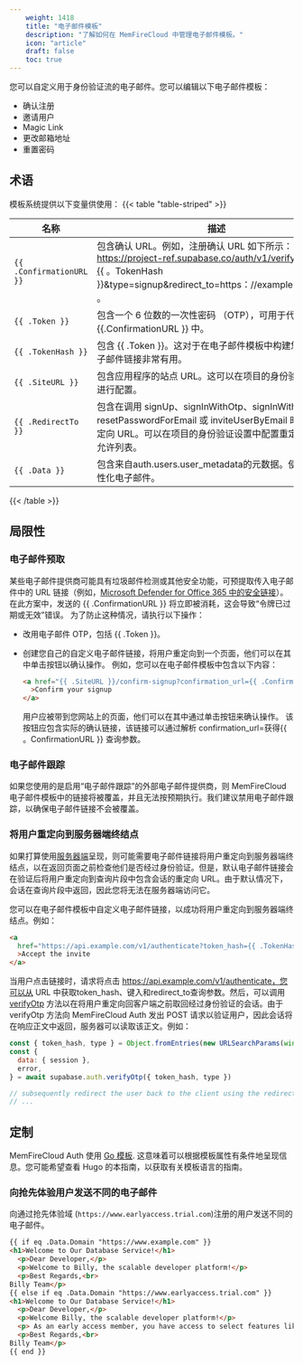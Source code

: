 ```yaml
---
    weight: 1418
    title: "电子邮件模板"
    description: "了解如何在 MemFireCloud 中管理电子邮件模板。"
    icon: "article"
    draft: false
    toc: true
---
```



您可以自定义用于身份验证流的电子邮件。您可以编辑以下电子邮件模板：

- 确认注册
- 邀请用户
- Magic Link
- 更改邮箱地址
- 重置密码

## 术语

模板系统提供以下变量供使用：
{{< table "table-striped" >}}

| 名称                     | 描述                                                                                                                                                                                                                                                                           |
| ------------------------ | ------------------------------------------------------------------------------------------------------------------------------------------------------------------------------------------------------------------------------------------------------------------------------------- |
| `{{ .ConfirmationURL }}` | 包含确认 URL。例如，注册确认 URL 如下所示：https://project-ref.supabase.co/auth/v1/verify?token={{ 。TokenHash }}&type=signup&redirect_to=https：//example.com/path 。                                                                     |
| `{{ .Token }}`           | 包含一个 6 位数的一次性密码 （OTP），可用于代替 {{.ConfirmationURL }} 中。                                                                                                        |
| `{{ .TokenHash }}`       | 包含 {{ .Token }}。这对于在电子邮件模板中构建您自己的电子邮件链接非常有用。                                                                                              |
| `{{ .SiteURL }}`         | 包含应用程序的站点 URL。这可以在项目的身份验证设置中进行配置。                                                                           |
| `{{ .RedirectTo }}`      | 包含在调用 signUp、signInWithOtp、signInWithOAuth、resetPasswordForEmail 或 inviteUserByEmail 时传递的重定向 URL。可以在项目的身份验证设置中配置重定向 URL 允许列表。 |
| `{{ .Data }}`            |包含来自auth.users.user_metadata的元数据。使用它来个性化电子邮件。     |

{{< /table >}}

## 局限性

### 电子邮件预取

某些电子邮件提供商可能具有垃圾邮件检测或其他安全功能，可预提取传入电子邮件中的 URL 链接（例如，[Microsoft Defender for Office 365 中的安全链接](https://learn.microsoft.com/en-us/microsoft-365/security/office-365-security/safe-links-about?view=o365-worldwide)）。
在此方案中，发送的 {{ .ConfirmationURL }} 将立即被消耗，这会导致“令牌已过期或无效”错误。
为了防止这种情况，请执行以下操作：

- 改用电子邮件 OTP，包括 {{ .Token }}。
- 创建您自己的自定义电子邮件链接，将用户重定向到一个页面，他们可以在其中单击按钮以确认操作。
例如，您可以在电子邮件模板中包含以下内容：

  ```html
  <a href="{{ .SiteURL }}/confirm-signup?confirmation_url={{ .ConfirmationURL }}"
    >Confirm your signup
  </a>
  ```

  用户应被带到您网站上的页面，他们可以在其中通过单击按钮来确认操作。
该按钮应包含实际的确认链接，该链接可以通过解析 confirmation_url=获得{{ 。ConfirmationURL }} 查询参数。

### 电子邮件跟踪

如果您使用的是启用“电子邮件跟踪”的外部电子邮件提供商，则 MemFireCloud 电子邮件模板中的链接将被覆盖，并且无法按预期执行。我们建议禁用电子邮件跟踪，以确保电子邮件链接不会被覆盖。

### 将用户重定向到服务器端终结点

如果打算使用[服务器端](/docs/app/development_guide/auth/mandates/server-side-rendering)呈现，则可能需要电子邮件链接将用户重定向到服务器端终结点，以在返回页面之前检查他们是否经过身份验证。但是，默认电子邮件链接会在验证后将用户重定向到查询片段中包含会话的重定向 URL。由于默认情况下，会话在查询片段中返回，因此您将无法在服务器端访问它。


您可以在电子邮件模板中自定义电子邮件链接，以成功将用户重定向到服务器端终结点。例如：

```html
<a
  href="https://api.example.com/v1/authenticate?token_hash={{ .TokenHash }}&type=invite&redirect_to={{ .RedirectTo }}"
  >Accept the invite
</a>
```

当用户点击链接时，请求将点击 https://api.example.com/v1/authenticate，您可以从 URL 中获取token_hash、键入和redirect_to查询参数。然后，可以调用 [verifyOtp](/docs/app/sdkdocs/javascript/auth/auth-verifyotp) 方法以在将用户重定向回客户端之前取回经过身份验证的会话。由于 verifyOtp 方法向 MemFireCloud Auth 发出 POST 请求以验证用户，因此会话将在响应正文中返回，服务器可以读取该正文。例如：
```js
const { token_hash, type } = Object.fromEntries(new URLSearchParams(window.location.search))
const {
  data: { session },
  error,
} = await supabase.auth.verifyOtp({ token_hash, type })

// subsequently redirect the user back to the client using the redirect_to param
// ...
```

## 定制

MemFireCloud Auth 使用 [Go 模板](https://pkg.go.dev/text/template). 这意味着可以根据模板属性有条件地呈现信息。您可能希望查看 Hugo 的本指南，以获取有关模板语言的指南。

### 向抢先体验用户发送不同的电子邮件

向通过抢先体验域 (`https://www.earlyaccess.trial.com`)注册的用户发送不同的电子邮件。

```html
{{ if eq .Data.Domain "https://www.example.com" }}
<h1>Welcome to Our Database Service!</h1>
  <p>Dear Developer,</p>
  <p>Welcome to Billy, the scalable developer platform!</p>
  <p>Best Regards,<br>
Billy Team</p>
{{ else if eq .Data.Domain "https://www.earlyaccess.trial.com" }}
<h1>Welcome to Our Database Service!</h1>
  <p>Dear Developer,</p>
  <p>Welcome Billy, the scalable developer platform!</p>
  <p> As an early access member, you have access to select features like Point To Space Restoration.</p>
  <p>Best Regards,<br>
Billy Team</p>
{{ end }}

```

